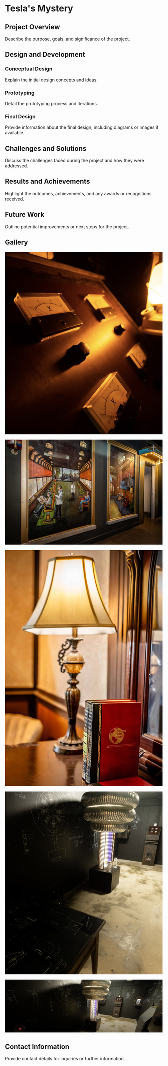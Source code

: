 # Tesla's Mystery

## Project Overview
Describe the purpose, goals, and significance of the project.

## Design and Development
### Conceptual Design
Explain the initial design concepts and ideas.

### Prototyping
Detail the prototyping process and iterations.

### Final Design
Provide information about the final design, including diagrams or images if available.

## Challenges and Solutions
Discuss the challenges faced during the project and how they were addressed.

## Results and Achievements
Highlight the outcomes, achievements, and any awards or recognitions received.

## Future Work
Outline potential improvements or next steps for the project.

## Gallery
![Tesla Dials](../../assets/img/fiab/tesla/dials.jpeg "Tesla Dials")

![Tesla Entrance](../../assets/img/fiab/tesla/entrance-min-scaled.jpg "Tesla Entrance")

![Tesla Lamp](../../assets/img/fiab/tesla/lamp-min-scaled.jpg "Tesla Lamp")

![Tesla Detail](../../assets/img/fiab/tesla/Mask-group-6.jpeg "Tesla Detail")

![Tesla Room](../../assets/img/fiab/tesla/tesla-1.jpg "Tesla Room")

## Contact Information
Provide contact details for inquiries or further information.